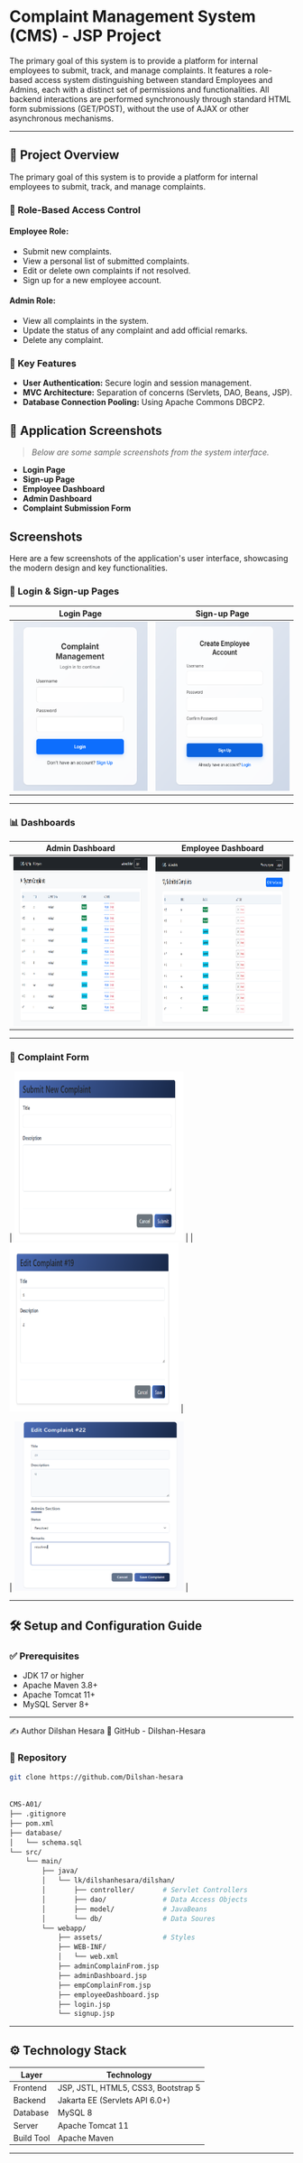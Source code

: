 # Complaint Management System (CMS) - JSP Project

The primary goal of this system is to provide a platform for internal employees to submit, track, and manage complaints. It features a role-based access system distinguishing between standard Employees and Admins, each with a distinct set of permissions and functionalities. All backend interactions are performed synchronously through standard HTML form submissions (GET/POST), without the use of AJAX or other asynchronous mechanisms.

---

## 🧾 Project Overview

The primary goal of this system is to provide a platform for internal employees to submit, track, and manage complaints.

### 🔐 Role-Based Access Control

#### Employee Role:
- Submit new complaints.
- View a personal list of submitted complaints.
- Edit or delete own complaints if not resolved.
- Sign up for a new employee account.

#### Admin Role:
- View all complaints in the system.
- Update the status of any complaint and add official remarks.
- Delete any complaint.

### 🔧 Key Features

- **User Authentication:** Secure login and session management.
- **MVC Architecture:** Separation of concerns (Servlets, DAO, Beans, JSP).
- **Database Connection Pooling:** Using Apache Commons DBCP2.



## 📸 Application Screenshots

> _Below are some sample screenshots from the system interface._

- **Login Page**  
- **Sign-up Page**  
- **Employee Dashboard**  
- **Admin Dashboard**  
- **Complaint Submission Form**

## Screenshots

Here are a few screenshots of the application's user interface, showcasing the modern design and key functionalities.
### 🔐 Login & Sign-up Pages

| Login Page | Sign-up Page |
| :---: | :---: |
| <img src="https://github.com/Dilshan-hesara/Complaint-Management-System/blob/master/src/main/webapp/assets/img/01.png" width="300px" height="300px" /> | <img src="https://github.com/Dilshan-hesara/Complaint-Management-System/blob/master/src/main/webapp/assets/img/02.png" width="300px" height="300px" /> |

---

### 📊 Dashboards

| Admin Dashboard | Employee Dashboard |
| :---: | :---: |
| <img src="https://github.com/Dilshan-hesara/Complaint-Management-System/blob/master/src/main/webapp/assets/img/03.png" width="900px" height="300px" /> | <img src="https://github.com/Dilshan-hesara/Complaint-Management-System/blob/master/src/main/webapp/assets/img/04.png" width="900px" height="300px"/> |

---

### 📝 Complaint Form

| <img src="https://github.com/Dilshan-hesara/Complaint-Management-System/blob/master/src/main/webapp/assets/img/05.png" width="300px" height="300px" /> |
| <img src="https://github.com/Dilshan-hesara/Complaint-Management-System/blob/master/src/main/webapp/assets/img/06.png" width="300px" height="300px" /> |

| <img src="https://github.com/Dilshan-hesara/Complaint-Management-System/blob/master/src/main/webapp/assets/img/07.png" width="300px" height="300px" /> |


---

## 🛠️ Setup and Configuration Guide

### ✅ Prerequisites

- JDK 17 or higher  
- Apache Maven 3.8+  
- Apache Tomcat 11+  
- MySQL Server 8+

---
✍️ Author
Dilshan Hesara
🔗 GitHub - Dilshan-Hesara
### 📁  Repository

```bash
git clone https://github.com/Dilshan-hesara

```

```bash

CMS-A01/
├── .gitignore
├── pom.xml
├── database/
│   └── schema.sql
└── src/
    └── main/
        ├── java/
        │   └── lk/dilshanhesara/dilshan/
        │       ├── controller/       # Servlet Controllers
        │       ├── dao/              # Data Access Objects
        │       ├── model/            # JavaBeans
        │       └── db/               # Data Soures
        └── webapp/
            ├── assets/               # Styles
            ├── WEB-INF/
            │   └── web.xml
            ├── adminComplainFrom.jsp
            ├── adminDashboard.jsp
            ├── empComplainFrom.jsp
            ├── employeeDashboard.jsp
            ├── login.jsp
            └── signup.jsp
```   

---

## ⚙️ Technology Stack

| Layer       | Technology                             |
|-------------|----------------------------------------|
| Frontend    | JSP, JSTL, HTML5, CSS3, Bootstrap 5    |
| Backend     | Jakarta EE (Servlets API 6.0+)         |
| Database    | MySQL 8                                |
| Server      | Apache Tomcat 11                       |
| Build Tool  | Apache Maven                           |

---

